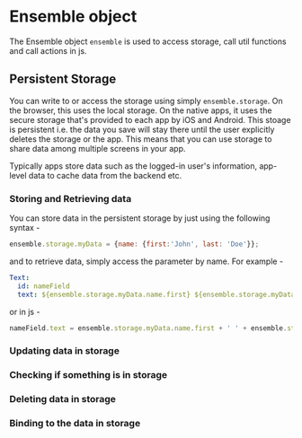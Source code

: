 # Ensemble object
The Ensemble object `ensemble` is used to access storage, call util functions and call actions in js. 

## Persistent Storage
You can write to or access the storage using simply `ensemble.storage`. On the browser, this uses the local storage. On the native apps, it uses the secure storage that's provided to each app by iOS and Android. This stoage is persistent i.e. the data you save will stay there until the user explicitly deletes the storage or the app. This means that you can use storage to share data among multiple screens in your app. 

Typically apps store data such as the logged-in user's information, app-level data to cache data from the backend etc. 

### Storing and Retrieving data
You can store data in the persistent storage by just using the following syntax - 

```js
ensemble.storage.myData = {name: {first:'John', last: 'Doe'}};
```
and to retrieve data, simply access the parameter by name. For example - 
```yaml
Text:
  id: nameField
  text: ${ensemble.storage.myData.name.first} ${ensemble.storage.myData.name.last}
```
or in js - 
```js
nameField.text = ensemble.storage.myData.name.first + ' ' + ensemble.storage.myData.name.last;
```
### Updating data in storage

### Checking if something is in storage

### Deleting data in storage

### Binding to the data in storage


